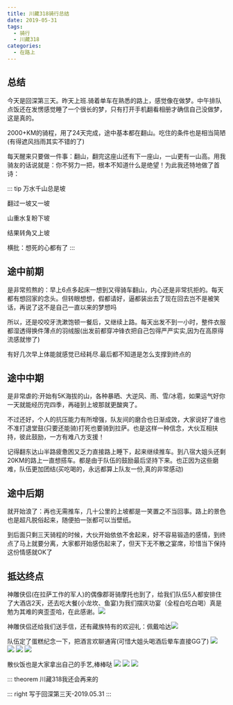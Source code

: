 ```yaml
---
title: 川藏318骑行总结
date: 2019-05-31
tags:
  - 骑行
  - 川藏318
categories:
  - 在路上
---
```


## 总结

今天是回深第三天。昨天上班.骑着单车在熟悉的路上，感觉像在做梦。中午排队点饭还在发愣感觉睡了一个很长的梦，只有打开手机翻看相册才确信自己没做梦，这是真的。

2000+KM的骑程，用了24天完成，途中基本都在翻山。吃住的条件也是相当简陋(有得遮风挡雨其实不错的了)

每天醒来只要做一件事：翻山，翻完这座山还有下一座山，一山更有一山高。用我骑友的话说就是：你不努力一把，根本不知道什么是绝望！为此我还特地做了首诗：

::: tip
万水千山总是坡

翻过一坡又一坡

山重水复盼下坡

结果转角又上坡

横批：想死的心都有了
:::

## 途中前期

是非常煎熬的：早上6点多起床一想到又得骑车翻山，内心还是非常抗拒的。每天都有想回家的念头。但转眼想想，假都请好，逼都装出去了现在回去岂不是被笑话，再说了这不是自己一直以来的梦想吗

所以，还是咬咬牙洗漱饱顿一餐后，又继续上路。每天出发不到一小时，整件衣服都湿透得换件薄点的羽绒服(出发前都穿冲锋衣把自己包得严严实实,因为在高原得流感就惨了)

有好几次早上体能就感觉已经耗尽.最后都不知道是怎么支撑到终点的

## 途中中期

是非常虐的:开始有5K海拔的山，各种暴晒、大逆风、雨、雪/冰雹，如果运气好你一天就能经历完四季，再碰到上坡那就更酸爽了。

不过还好，个人的抗压能力有所增强，队友间的磨合也日渐成效，大家说好了谁也不准打退堂鼓(只要还能骑)打死也要骑到拉萨。也是这样一种信念，大伙互相扶持，彼此鼓励，一方有难八方支援！

记得翻东达山半路疲惫困又乏力直接路上睡下，起来继续推车。到八宿大姐头还剩20KM的路上一直想搭车。都是由于队伍的鼓励最后坚持下来。也正因为这些磨难，队伍更加团结(买吃喝的，永远都算上队友一份,真的非常感动)

## 途中后期

就开始浪了：再也无需推车，几十公里的上坡都是一笑置之不当回事。路上的景色也是超凡脱俗起来，随便拍一张都可以当壁纸。

到后面只剩三天骑程的时候，大伙开始依依不舍起来，好不容易锻造的感情，到终点了马上就要分离，大家都开始感伤起来了，但天下无不散之宴席，珍惜当下保持这份情感就OK了

## 抵达终点
神雕侠侣(在拉萨工作的军人)的偶像郡哥骑摩托也到了，给我们队伍5人都安排住了大酒店2天，还去吃大餐(小龙坎、鱼宴)为我们摆庆功宴（全程白吃白喝）真是勉为其难的爽歪歪哈，在此感谢。![](http://fublog.oss-cn-shenzhen.aliyuncs.com/20190531-1e85e95edbb14887b37c8664f7b9b0bd.jpg)

神雕侠侣还给我们送手信，还有藏族特有的欢迎礼：佩戴哈达![](http://fublog.oss-cn-shenzhen.aliyuncs.com/20190531-20743558a1cb49b7bb28bfc0d37bf2f0.jpg)

队伍定了蛋糕纪念一下，把酒言欢聊通宵(可惜大姐头喝酒后晕车直接GG了)
![](http://fublog.oss-cn-shenzhen.aliyuncs.com/20190531-92636b75a57e4f188d8144bfa3c6e8df.jpg)
![](http://fublog.oss-cn-shenzhen.aliyuncs.com/20190531-7d7f4dbe9bee4418892e75adad39e736.jpg)
![](http://fublog.oss-cn-shenzhen.aliyuncs.com/20190531-22d814246d434c60bf8dea3394fa4276.jpg)
![](http://fublog.oss-cn-shenzhen.aliyuncs.com/20190531-b4b9709baf20407da6787086c1efd36a.jpg)

散伙饭也是大家拿出自己的手艺,棒棒哒
![](http://fublog.oss-cn-shenzhen.aliyuncs.com/20190531-7a7120b3341e45358af49f314957b897.jpg)
![](http://fublog.oss-cn-shenzhen.aliyuncs.com/20190531-c91f264ebc4642b8b995021a0c4a70c3.jpg)
![](http://fublog.oss-cn-shenzhen.aliyuncs.com/20190531-3782fe4cea004e36a14e62d1a676239c.jpg)

::: theorem 川藏318我还会再来的

::: right
写于回深第三天-2019.05.31
:::